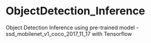 # ObjectDetection_Inference
Object Detection Inference using pre-trained model -ssd_mobilenet_v1_coco_2017_11_17 with Tensorflow 
